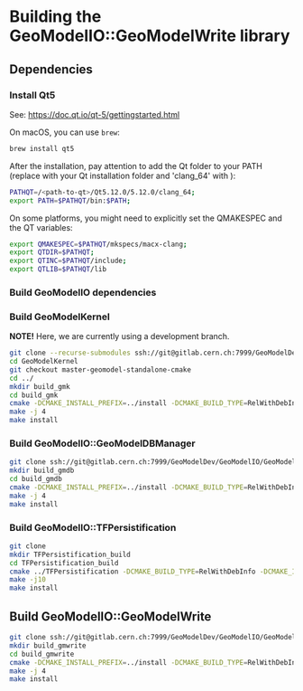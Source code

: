 
# Building the GeoModelIO::GeoModelWrite library

## Dependencies

### Install Qt5

See: <https://doc.qt.io/qt-5/gettingstarted.html>

On macOS, you can use `brew`:

```bash
brew install qt5
```

After the installation, pay attention to add the Qt folder to your PATH (replace <path-to-qt> with your Qt installation folder and 'clang_64' with ):

```bash
PATHQT=/<path-to-qt>/Qt5.12.0/5.12.0/clang_64;
export PATH=$PATHQT/bin:$PATH;
```

On some platforms, you might need to explicitly set the QMAKESPEC and the QT variables:

```bash
export QMAKESPEC=$PATHQT/mkspecs/macx-clang;
export QTDIR=$PATHQT;
export QTINC=$PATHQT/include;
export QTLIB=$PATHQT/lib
```

### Build GeoModelIO dependencies

### Build GeoModelKernel

**NOTE!** Here, we are currently using a development branch.

```bash
git clone --recurse-submodules ssh://git@gitlab.cern.ch:7999/GeoModelDev/GeoModelKernel.git
cd GeoModelKernel
git checkout master-geomodel-standalone-cmake
cd ../
mkdir build_gmk
cd build_gmk
cmake -DCMAKE_INSTALL_PREFIX=../install -DCMAKE_BUILD_TYPE=RelWithDebInfo ../GeoModelKernel
make -j 4
make install
```

### Build GeoModelIO::GeoModelDBManager

```bash
git clone ssh://git@gitlab.cern.ch:7999/GeoModelDev/GeoModelIO/GeoModelDBManager.git
mkdir build_gmdb
cd build_gmdb
cmake -DCMAKE_INSTALL_PREFIX=../install -DCMAKE_BUILD_TYPE=RelWithDebInfo ../GeoModelDBManager/
make -j 4
make install
```

### Build GeoModelIO::TFPersistification

```bash
git clone
mkdir TFPersistification_build
cd TFPersistification_build
cmake ../TFPersistification -DCMAKE_BUILD_TYPE=RelWithDebInfo -DCMAKE_INSTALL_PREFIX=../install
make -j10
make install
```

## Build GeoModelIO::GeoModelWrite

```bash
git clone ssh://git@gitlab.cern.ch:7999/GeoModelDev/GeoModelIO/GeoModelWrite.git
mkdir build_gmwrite
cd build_gmwrite
cmake -DCMAKE_INSTALL_PREFIX=../install -DCMAKE_BUILD_TYPE=RelWithDebInfo ../GeoModelWrite
make -j 4
make install
```
